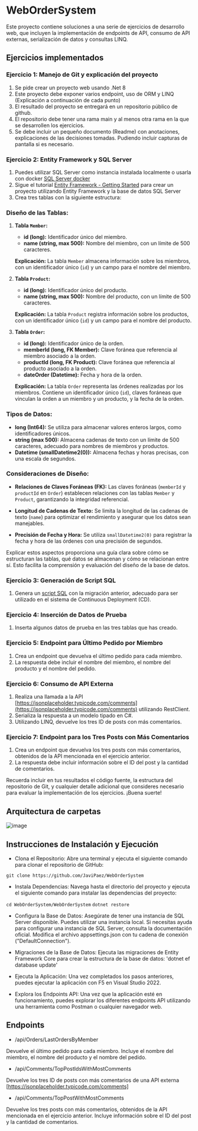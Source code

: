 # WebOrderSystem

Este proyecto contiene soluciones a una serie de ejercicios de desarrollo web, que incluyen la implementación de endpoints de API, consumo de API externas, serialización de datos y consultas LINQ.

## Ejercicios implementados
### Ejercicio 1: Manejo de Git y explicación del proyecto
1. Se pide crear un proyecto web usando .Net 8
2. Este proyecto debe exponer varios endpoint, uso de ORM y LINQ (Explicación a continuación de cada punto)
3. El resultado del proyecto se entregará en un repositorio público de github.
4. El repositorio debe tener una rama main y al menos otra rama en la que se desarrollen los ejercicios.
5. Se debe incluir un pequeño documento (Readme) con anotaciones, explicaciones de las decisiones tomadas. Pudiendo incluir capturas de pantalla si es necesario.

### Ejercicio 2: Entity Framework y SQL Server
1. Puedes utilizar SQL Server como instancia instalada localmente o usarla con docker [SQL Server docker](https://hub.docker.com/_/microsoft-mssql-server)
2. Sigue el tutorial [Entity Framework - Getting Started](https://learn.microsoft.com/es-es/ef/core/) para crear un proyecto utilizando Entity Framework y la base de datos SQL Server
3. Crea tres tablas con la siguiente estructura:

### Diseño de las Tablas:

1. **Tabla `Member`:**
   - **id (long):** Identificador único del miembro.
   - **name (string, max 500):** Nombre del miembro, con un límite de 500 caracteres.

   **Explicación:** La tabla `Member` almacena información sobre los miembros, con un identificador único (`id`) y un campo para el nombre del miembro.

2. **Tabla `Product`:**
   - **id (long):** Identificador único del producto.
   - **name (string, max 500):** Nombre del producto, con un límite de 500 caracteres.

   **Explicación:** La tabla `Product` registra información sobre los productos, con un identificador único (`id`) y un campo para el nombre del producto.

3. **Tabla `Order`:**
   - **id (long):** Identificador único de la orden.
   - **memberId (long, FK Member):** Clave foránea que referencia al miembro asociado a la orden.
   - **productId (long, FK Product):** Clave foránea que referencia al producto asociado a la orden.
   - **dateOrder (Datetime):** Fecha y hora de la orden.

   **Explicación:** La tabla `Order` representa las órdenes realizadas por los miembros. Contiene un identificador único (`id`), claves foráneas que vinculan la orden a un miembro y un producto, y la fecha de la orden.

### Tipos de Datos:

- **long (Int64):** Se utiliza para almacenar valores enteros largos, como identificadores únicos.
- **string (max 500):** Almacena cadenas de texto con un límite de 500 caracteres, adecuado para nombres de miembros y productos.
- **Datetime (smallDatetime2(0)):** Almacena fechas y horas precisas, con una escala de segundos.

### Consideraciones de Diseño:

- **Relaciones de Claves Foráneas (FK):** Las claves foráneas (`memberId` y `productId` en `Order`) establecen relaciones con las tablas `Member` y `Product`, garantizando la integridad referencial.

- **Longitud de Cadenas de Texto:** Se limita la longitud de las cadenas de texto (`name`) para optimizar el rendimiento y asegurar que los datos sean manejables.

- **Precisión de Fecha y Hora:** Se utiliza `smallDatetime2(0)` para registrar la fecha y hora de las órdenes con una precisión de segundos.

Explicar estos aspectos proporciona una guía clara sobre cómo se estructuran las tablas, qué datos se almacenan y cómo se relacionan entre sí. Esto facilita la comprensión y evaluación del diseño de la base de datos.


### Ejercicio 3: Generación de Script SQL
1. Genera un [script SQL](https://learn.microsoft.com/en-us/ef/core/managing-schemas/migrations/applying?tabs=dotnet-core-cli#sql-scripts) con la migración anterior, adecuado para ser utilizado en el sistema de Continuous Deployment (CD).

### Ejercicio 4: Inserción de Datos de Prueba
1. Inserta algunos datos de prueba en las tres tablas que has creado.

### Ejercicio 5: Endpoint para Último Pedido por Miembro
1. Crea un endpoint que devuelva el último pedido para cada miembro.
2. La respuesta debe incluir el nombre del miembro, el nombre del producto y el nombre del pedido.

### Ejercicio 6: Consumo de API Externa
1. Realiza una llamada a la API [https://jsonplaceholder.typicode.com/comments](https://jsonplaceholder.typicode.com/comments) utilizando RestClient.
2. Serializa la respuesta a un modelo tipado en C#.
3. Utilizando LINQ, devuelve los tres ID de posts con más comentarios.

### Ejercicio 7: Endpoint para los Tres Posts con Más Comentarios
1. Crea un endpoint que devuelva los tres posts con más comentarios, obtenidos de la API mencionada en el ejercicio anterior.
2. La respuesta debe incluir información sobre el ID del post y la cantidad de comentarios.

Recuerda incluir en tus resultados el código fuente, la estructura del repositorio de Git, y cualquier detalle adicional que consideres necesario para evaluar la implementación de los ejercicios. ¡Buena suerte!


## Arquitectura de carpetas
![image](https://github.com/JaviPaez/WebOrderSystem/assets/69802155/c1a74bd3-d5af-4380-85fb-bf061240e036)

## Instrucciones de Instalación y Ejecución
- Clona el Repositorio: Abre una terminal y ejecuta el siguiente comando para clonar el repositorio de GitHub:

```git clone https://github.com/JaviPaez/WebOrderSystem```

- Instala Dependencias: Navega hasta el directorio del proyecto y ejecuta el siguiente comando para instalar las dependencias del proyecto:


```cd WebOrderSystem/WebOrderSystem```
```dotnet restore```

- Configura la Base de Datos: Asegúrate de tener una instancia de SQL Server disponible. Puedes utilizar una instancia local. Si necesitas ayuda para configurar una instancia de SQL Server, consulta la documentación oficial. Modifica el archivo appsettings.json con tu cadena de conexión ("DefaultConnection").

- Migraciones de la Base de Datos: Ejecuta las migraciones de Entity Framework Core para crear la estructura de la base de datos:
'dotnet ef database update'

- Ejecuta la Aplicación: Una vez completados los pasos anteriores, puedes ejecutar la aplicación con F5 en Visual Studio 2022.

- Explora los Endpoints API: Una vez que la aplicación esté en funcionamiento, puedes explorar los diferentes endpoints API utilizando una herramienta como Postman o cualquier navegador web.

## Endpoints

- /api/Orders/LastOrdersByMember

Devuelve el último pedido para cada miembro. Incluye el nombre del miembro, el nombre del producto y el nombre del pedido.

- /api/Comments/TopPostIdsWithMostComments
  
Devuelve los tres ID de posts con más comentarios de una API externa [https://jsonplaceholder.typicode.com/comments]

- /api/Comments/TopPostWithMostComments

Devuelve los tres posts con más comentarios, obtenidos de la API mencionada en el ejercicio anterior. Incluye información sobre el ID del post y la cantidad de comentarios.
